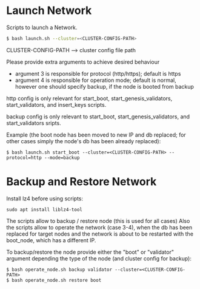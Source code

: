 # Launch Network

Scripts to launch a Network.

```bash
$ bash launch.sh --cluster=<CLUSTER-CONFIG-PATH>
```

CLUSTER-CONFIG-PATH --> cluster config file path

Please provide extra arguments to achieve desired behaviour 
- argument 3 is responsible for protocol (http/https); default is https
- argument 4 is responsible for operation mode; default is normal, however one should specify backup, if the node is booted from backup

http config is only relevant for start_boot, start_genesis_validators, start_validators, and insert_keys scripts.

backup config is only relevant to start_boot, start_genesis_validators, and start_validators sripts.

Example (the boot node has been moved to new IP and db replaced; for other cases simply the node's db has been already replaced):
```
$ bash launch.sh start_boot --cluster=<CLUSTER-CONFIG-PATH> --protocol=http --mode=backup
```

# Backup and Restore Network

Install lz4 before using scripts:
```
sudo apt install liblz4-tool
```

The scripts allow to backup / restore node (this is used for all cases)
Also the scripts allow to operate the network (case 3-4), when the db has been replaced for target nodes and the network is about to be restarted with the boot_node, which has a different IP.

To backup/restore the node provide either the "boot" or "validator" argument depending the type of the node (and cluster config for backup):
```
$ bash operate_node.sh backup validator --cluster=<CLUSTER-CONFIG-PATH>
$ bash operate_node.sh restore boot
```

